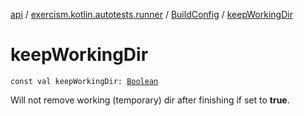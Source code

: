 [api](../../index.md) / [exercism.kotlin.autotests.runner](../index.md) / [BuildConfig](index.md) / [keepWorkingDir](./keep-working-dir.md)

# keepWorkingDir

`const val keepWorkingDir: `[`Boolean`](https://kotlinlang.org/api/latest/jvm/stdlib/kotlin/-boolean/index.html)

Will not remove working (temporary) dir after finishing if set to **true**.

